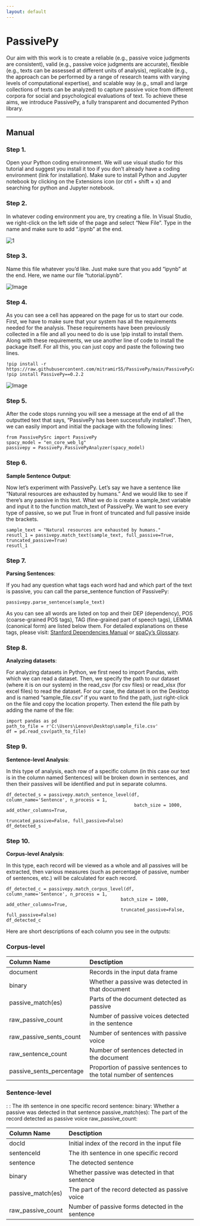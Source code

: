 ```yaml
---
layout: default
---
```


# PassivePy



Our aim with this work is to create a reliable (e.g., passive voice judgments are consistent), valid (e.g., passive voice judgments are accurate), flexible (e.g., texts can be assessed at different units of analysis), replicable (e.g., the approach can be performed by a range of research teams with varying levels of computational expertise), and scalable way (e.g., small and large collections of texts can be analyzed) to capture passive voice from different corpora for social and psychological evaluations of text. To achieve these aims, we introduce PassivePy, a fully transparent and documented Python library.

* * *
## Manual
### Step 1.
 Open your Python coding environment. We will use visual studio for this tutorial and suggest you install it too if you don’t already have a coding environment (link for installation). Make sure to install Python and Jupyter notebook by clicking on the Extensions icon (or ctrl + shift + x) and searching for python and Jupyter notebook.



### Step 2.
 In whatever coding environment you are, try creating a file. In Visual Studio, we right-click on the left side of the page and select “New File”. Type in the name and make sure to add “.ipynb” at the end.


![1](https://github.com/mitramir55/PassivePyWeb/blob/main/Images/1.jpg)



### Step 3.
Name this file whatever you’d like. Just make sure that you add “ipynb” at the end. Here, we name our file “tutorial.ipynb”.


![Image](https://github.com/mitramir55/PassivePyWeb/blob/main/Images/2-1.png)

### Step 4.
 As you can see a cell has appeared on the page for us to start our code. First, we have to make sure that your system has all the requirements needed for the analysis. These requirements have been previously collected in a file and all you need to do is use !pip install to install them. Along with these requirements, we use another line of code to install the package itself. For all this, you can just copy and paste the following two lines.



```
!pip install -r https://raw.githubusercontent.com/mitramir55/PassivePy/main/PassivePyCode/PassivePySrc/requirements_lg.txt
!pip install PassivePy==0.2.2
```

![Image](https://github.com/mitramir55/PassivePyWeb/blob/main/Images/2.png)


### Step 5.
After the code stops running you will see a message at the end of all the outputted text that says, “PassivePy has been successfully installed”. Then, we can easily import and initial the package with the following lines:
```
from PassivePySrc import PassivePy
spacy_model = "en_core_web_lg"
passivepy = PassivePy.PassivePyAnalyzer(spacy_model)
```


### Step 6.

 **Sample Sentence Output**: 
 
 Now let’s experiment with PassivePy. Let’s say we have a sentence like “Natural resources are exhausted by humans.” And we would like to see if there’s any passive in this text. What we do is create a sample_text variable and input it to the function match_text of PassivePy. We want to see every type of passive, so we put True in front of truncated and full passive inside the brackets. 
 ```
sample_text = "Natural resources are exhausted by humans."
resutl_1 = passivepy.match_text(sample_text, full_passive=True, truncated_passive=True)
resutl_1
```


### Step 7.

 **Parsing Sentences**: 
 
 If you had any question what tags each word had and which part of the text is passive, you can call the parse_sentence function of PassivePy:
 ```
passivepy.parse_sentence(sample_text) 
```

As you can see all words are listed on top and their DEP (dependency), POS (coarse-grained POS tags), TAG (fine-grained part of speech tags), LEMMA (canonical form) are listed below them. For detailed explanations on these tags, please visit: [Stanford Dependencies Manual](https://downloads.cs.stanford.edu/nlp/software/dependencies_manual.pdf) or [spaCy’s Glossary](https://github.com/explosion/spaCy/blob/master/spacy/glossary.py).


### Step 8.

 **Analyzing datasets**: 

For analyzing datasets in Python, we first need to import Pandas, with which we can read a dataset. Then, we specify the path to our dataset (where it is on our system) in the read_csv (for csv files) or read_xlsx (for excel files) to read the dataset. For our case, the dataset is on the Desktop and is named “sample_file.csv” if you want to find the path, just right-click on the file and copy the location property. Then extend the file path by adding the name of the file:

```
import pandas as pd
path_to_file = r'C:\Users\Lenovo\Desktop\sample_file.csv'
df = pd.read_csv(path_to_file)
```

### Step 9.

 **Sentence-level Analysis**: 

 In this type of analysis, each row of a specific column (in this case our text is in the column named Sentences) will be broken down in sentences, and then their passives will be identified and put in separate columns.

```
df_detected_s = passivepy.match_sentence_level(df, column_name='Sentence', n_process = 1,
                                                batch_size = 1000, add_other_columns=True,
                                                truncated_passive=False, full_passive=False)
df_detected_s
```





### Step 10.

 **Corpus-level Analysis**: 

 In this type, each record will be viewed as a whole and all passives will be extracted, then various measures (such as percentage of passive, number of sentences, etc.) will be calculated for each record.
 ```
df_detected_c = passivepy.match_corpus_level(df, column_name='Sentence', n_process = 1,
                                            batch_size = 1000, add_other_columns=True,
                                            truncated_passive=False, full_passive=False)
df_detected_c
```


Here are short descriptions of each column you see in the outputs:

### Corpus-level

| Column Name        | Desctiption  |       
|:-------------|:------------------|
| document           | Records in the input data frame | 
| binary | Whether a passive was detected in that document | 
| passive_match(es)           | Parts of the document detected as passive | 
| raw_passive_count           | Number of passive voices detected in the sentence | 
| raw_passive_sents_count           | Number of sentences with passive voice |  
| raw_sentence_count           | Number of sentences detected in the document |  
| passive_sents_percentage           | Proportion of passive sentences to the total number of sentences |  


###  Sentence-level

: 
: The ith sentence in one specific record
sentence: 
binary: Whether a passive was detected in that sentence
passive_match(es): The part of the record detected as passive voice
raw_passive_count: 

| Column Name        | Desctiption  |       
|:-------------|:------------------|
| docId           | Initial index of the record in the input file | 
| sentenceId | The ith sentence in one specific record | 
| sentence           | The detected sentence | 
| binary           | Whether passive was detected in that sentence | 
| passive_match(es)           | The part of the record detected as passive voice |  
| raw_passive_count           | Number of passive forms detected in the sentence |  

